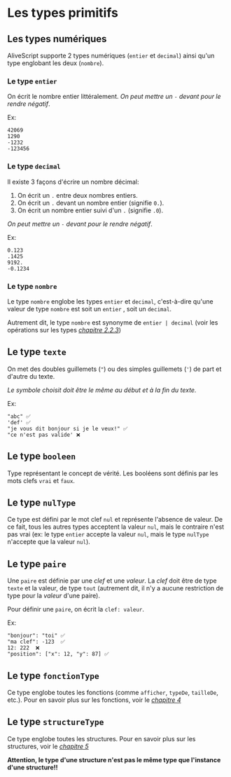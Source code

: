 # Les types primitifs

## Les types numériques

AliveScript supporte 2 types numériques (`entier` et `decimal`) ainsi qu'un type englobant les deux (`nombre`).

### Le type `entier`

On écrit le nombre entier littéralement.
*On peut mettre un `-` devant pour le rendre négatif*.

Ex:

```
42069
1290
-1232
-123456
```

### Le type `decimal`

Il existe 3 façons d'écrire un nombre décimal:

1. On écrit un `.` entre deux nombres entiers.
2. On écrit un `.` devant un nombre entier (signifie `0.`).
3. On écrit un nombre entier suivi d'un `.` (signifie `.0`).

*On peut mettre un `-` devant pour le rendre négatif*.

Ex:

```
0.123
.1425
9192.
-0.1234
```

### Le type `nombre`

Le type `nombre` englobe les types `entier` et `decimal`, c'est-à-dire qu'une valeur de type `nombre` est soit
un `entier`
, soit un `decimal`.

Autrement dit, le type `nombre` est synonyme de `entier | decimal` (voir les opérations sur les types [_chapitre
2.2.3_](./operations.md))

## Le type `texte`

On met des doubles guillemets (`"`) ou des simples guillemets (`'`) de part et d'autre du texte.

_Le symbole choisit doit être le même au début et à la fin du texte._

Ex:

```
"abc" ✅ 
'def' ✅  
"je vous dit bonjour si je le veux!" ✅ 
"ce n'est pas valide' ❌ 
```

## Le type `booleen`

Type représentant le concept de vérité. Les booléens sont définis par les mots clefs `vrai` et `faux`.

## Le type `nulType`

Ce type est défini par le mot clef `nul` et représente l'absence de valeur. De ce fait, tous les autres types acceptent
la valeur `nul`, mais le contraire n'est pas vrai (ex: le type `entier` accepte la valeur `nul`, mais le type `nulType`
n'accepte que la valeur `nul`).

## Le type `paire`

Une `paire` est définie par une _clef_ et une _valeur_. La _clef_ doit être de type `texte` et la valeur, de type
`tout` (autrement dit, il n'y a aucune restriction de type pour la _valeur_ d'une paire).

Pour définir une `paire`, on écrit la `clef: valeur`.

Ex:

```
"bonjour": "toi" ✅ 
"ma clef": -123  ✅ 
12: 222  ❌
"position": ["x": 12, "y": 87] ✅
```

## Le type `fonctionType`

Ce type englobe toutes les fonctions (comme `afficher`, `typeDe`, `tailleDe`, etc.). Pour en savoir plus sur les
fonctions, voir le [_chapitre 4_](../../fonctions/fonctions.md)

## Le type `structureType`

Ce type englobe toutes les structures. Pour en savoir plus sur les structures, voir le
[_chapitre 5_](../../structures/structures.md)

**Attention, le type d'une structure n'est pas le même type que l'instance d'une structure!!**
